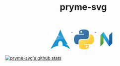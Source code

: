 <h1 align="center">pryme-svg</h1><br>
   <p align="center">
      <a href="https://archlinux.org/">
	<img src="/img/arch.png" style="vertical-align:top; margin:6px 4px">
      </a>
      <a href="https://www.python.org/">
	<img src="/img/python.png" style="vertical-align:top; margin:6px 4px">
      </a>
      <a href="https://neovim.io/">
	<img src="/img/neovim.png" style="vertical-align:top; margin:6px 4px">
      </a>
   </p>


[![pryme-svg's github stats](https://github-readme-stats.vercel.app/api?username=pryme-svg)](https://github.com/anuraghazra/github-readme-stats)
